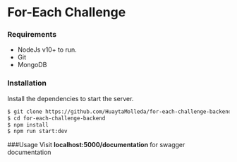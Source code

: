 # For-Each Challenge

### Requirements

- NodeJs v10+ to run.
- Git
- MongoDB

### Installation
Install the dependencies to start the server.

```sh
$ git clone https://github.com/HuaytaMolleda/for-each-challenge-backend.git
$ cd for-each-challenge-backend
$ npm install
$ npm run start:dev
```

###Usage
Visit <b>localhost:5000/documentation</b> for swagger documentation

